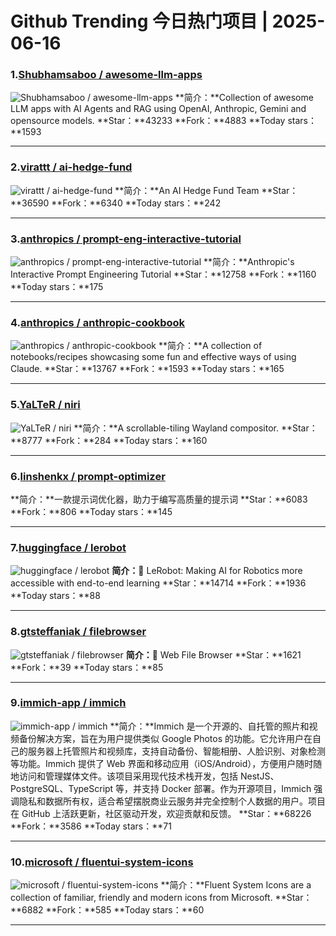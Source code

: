 # Github Trending 今日热门项目 | 2025-06-16
### 1.[Shubhamsaboo / awesome-llm-apps](https://github.com/Shubhamsaboo/awesome-llm-apps)

![Shubhamsaboo / awesome-llm-apps](https://opengraph.githubassets.com/76a71d34289036a94d64ea4fe75146543a19a44cb002c8f7d57112c662458235/Shubhamsaboo/awesome-llm-apps)
**简介：**Collection of awesome LLM apps with AI Agents and RAG using OpenAI, Anthropic, Gemini and opensource models.
**Star：**43233
**Fork：**4883
**Today stars：**1593

---

### 2.[virattt / ai-hedge-fund](https://github.com/virattt/ai-hedge-fund)

![virattt / ai-hedge-fund](https://opengraph.githubassets.com/d7dd94910f13120e353fa8091210fa3291541619a1bfbc3248e0bbade4bce355/virattt/ai-hedge-fund)
**简介：**An AI Hedge Fund Team
**Star：**36590
**Fork：**6340
**Today stars：**242

---

### 3.[anthropics / prompt-eng-interactive-tutorial](https://github.com/anthropics/prompt-eng-interactive-tutorial)

![anthropics / prompt-eng-interactive-tutorial](https://opengraph.githubassets.com/f1e0f17233b0260680a3454f3f3a33f31033e2e00c9a061ab56edc50534e9bc6/anthropics/prompt-eng-interactive-tutorial)
**简介：**Anthropic's Interactive Prompt Engineering Tutorial
**Star：**12758
**Fork：**1160
**Today stars：**175

---

### 4.[anthropics / anthropic-cookbook](https://github.com/anthropics/anthropic-cookbook)

![anthropics / anthropic-cookbook](https://opengraph.githubassets.com/3daf3f2ed89d59bb4d682337127eee7d81c406f3a64ed806b759d86c95881c5d/anthropics/anthropic-cookbook)
**简介：**A collection of notebooks/recipes showcasing some fun and effective ways of using Claude.
**Star：**13767
**Fork：**1593
**Today stars：**165

---

### 5.[YaLTeR / niri](https://github.com/YaLTeR/niri)

![YaLTeR / niri](https://opengraph.githubassets.com/0015c33fbb6babeaba40d06fd87d0a5ba65406775582115e7dcbc0e93dc9e914/YaLTeR/niri)
**简介：**A scrollable-tiling Wayland compositor.
**Star：**8777
**Fork：**284
**Today stars：**160

---

### 6.[linshenkx / prompt-optimizer](https://github.com/linshenkx/prompt-optimizer)

**简介：**一款提示词优化器，助力于编写高质量的提示词
**Star：**6083
**Fork：**806
**Today stars：**145

---

### 7.[huggingface / lerobot](https://github.com/huggingface/lerobot)

![huggingface / lerobot](https://opengraph.githubassets.com/b01bf5ad552c7fadf3457aedaae4213a86d59c1d647648248e7c43af50b9057c/huggingface/lerobot)
**简介：**🤗 LeRobot: Making AI for Robotics more accessible with end-to-end learning
**Star：**14714
**Fork：**1936
**Today stars：**88

---

### 8.[gtsteffaniak / filebrowser](https://github.com/gtsteffaniak/filebrowser)

![gtsteffaniak / filebrowser](https://private-user-images.githubusercontent.com/42989099/439764483-95af22fa-7760-4f7b-9c20-51fdcfe8f4ea.jpeg?jwt=eyJhbGciOiJIUzI1NiIsInR5cCI6IkpXVCJ9.eyJpc3MiOiJnaXRodWIuY29tIiwiYXVkIjoicmF3LmdpdGh1YnVzZXJjb250ZW50LmNvbSIsImtleSI6ImtleTUiLCJleHAiOjE3NTAxMTgyMDQsIm5iZiI6MTc1MDExNzkwNCwicGF0aCI6Ii80Mjk4OTA5OS80Mzk3NjQ0ODMtOTVhZjIyZmEtNzc2MC00ZjdiLTljMjAtNTFmZGNmZThmNGVhLmpwZWc_WC1BbXotQWxnb3JpdGhtPUFXUzQtSE1BQy1TSEEyNTYmWC1BbXotQ3JlZGVudGlhbD1BS0lBVkNPRFlMU0E1M1BRSzRaQSUyRjIwMjUwNjE2JTJGdXMtZWFzdC0xJTJGczMlMkZhd3M0X3JlcXVlc3QmWC1BbXotRGF0ZT0yMDI1MDYxNlQyMzUxNDRaJlgtQW16LUV4cGlyZXM9MzAwJlgtQW16LVNpZ25hdHVyZT0yMTZiYTU2YjIzYTE4YTY2YjMyMDdlMTdlY2NmNTNiMTQyN2ZhZWI1Mzg0Y2M2ZTA2MmU3MjE3Mjg3YTIxNjZjJlgtQW16LVNpZ25lZEhlYWRlcnM9aG9zdCJ9.A6itcYKbz2xuFWmQ_9uIQ0ARS8IrJvZjUQy5aTJ-Nfk)
**简介：**📂 Web File Browser
**Star：**1621
**Fork：**39
**Today stars：**85

---

### 9.[immich-app / immich](https://github.com/immich-app/immich)

![immich-app / immich](https://repository-images.githubusercontent.com/455229168/ebba3238-9ef5-4891-ad58-a3b0223b12bd)
**简介：**Immich 是一个开源的、自托管的照片和视频备份解决方案，旨在为用户提供类似 Google Photos 的功能。它允许用户在自己的服务器上托管照片和视频库，支持自动备份、智能相册、人脸识别、对象检测等功能。Immich 提供了 Web 界面和移动应用（iOS/Android），方便用户随时随地访问和管理媒体文件。该项目采用现代技术栈开发，包括 NestJS、PostgreSQL、TypeScript 等，并支持 Docker 部署。作为开源项目，Immich 强调隐私和数据所有权，适合希望摆脱商业云服务并完全控制个人数据的用户。项目在 GitHub 上活跃更新，社区驱动开发，欢迎贡献和反馈。
**Star：**68226
**Fork：**3586
**Today stars：**71

---

### 10.[microsoft / fluentui-system-icons](https://github.com/microsoft/fluentui-system-icons)

![microsoft / fluentui-system-icons](https://repository-images.githubusercontent.com/263452252/38008000-d28d-11ea-8ba0-73a56bab9a27)
**简介：**Fluent System Icons are a collection of familiar, friendly and modern icons from Microsoft.
**Star：**6882
**Fork：**585
**Today stars：**60

---

